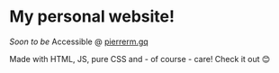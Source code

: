# My personal website!

_Soon to be_ Accessible @ [pierrerm.gq](pierrerm.gq)

Made with HTML, JS, pure CSS and - of course - care! Check it out :blush:
